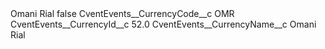 <?xml version="1.0" encoding="UTF-8"?>
<CustomMetadata xmlns="http://soap.sforce.com/2006/04/metadata" xmlns:xsi="http://www.w3.org/2001/XMLSchema-instance" xmlns:xsd="http://www.w3.org/2001/XMLSchema">
    <label>Omani Rial</label>
    <protected>false</protected>
    <values>
        <field>CventEvents__CurrencyCode__c</field>
        <value xsi:type="xsd:string">OMR</value>
    </values>
    <values>
        <field>CventEvents__CurrencyId__c</field>
        <value xsi:type="xsd:double">52.0</value>
    </values>
    <values>
        <field>CventEvents__CurrencyName__c</field>
        <value xsi:type="xsd:string">Omani Rial</value>
    </values>
</CustomMetadata>
